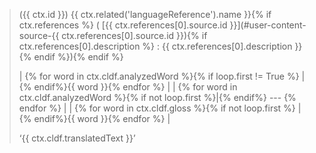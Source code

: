 <blockquote>
({{ ctx.id }}) {{ ctx.related('languageReference').name }}{% if ctx.references %}
 ( [{{ ctx.references[0].source.id }}](#user-content-source-{{ ctx.references[0].source.id }}){% if ctx.references[0].description %}
: {{ ctx.references[0].description }}{% endif %}){% endif %}


| {% for word in ctx.cldf.analyzedWord %}{% if loop.first != True %} | {% endif%}{{ word }}{% endfor %} |
| {% for word in ctx.cldf.analyzedWord %}{% if not loop.first %}|{% endif%} --- {% endfor %} |
| {% for word in ctx.cldf.gloss %}{% if not loop.first %} | {% endif%}{{ word }}{% endfor %} |


‘{{ ctx.cldf.translatedText }}’
</blockquote>
